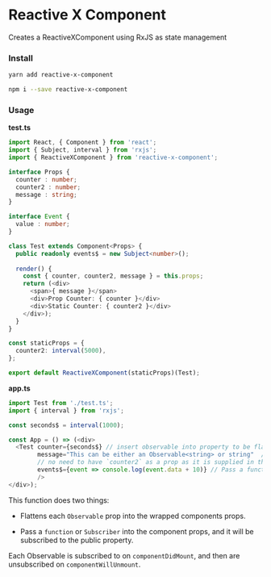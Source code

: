 # Reactive X Component

Creates a ReactiveXComponent using RxJS as state management

### Install

```bash
yarn add reactive-x-component
```

```bash
npm i --save reactive-x-component
```

### Usage

**test.ts**
```ts
import React, { Component } from 'react';
import { Subject, interval } from 'rxjs';
import { ReactiveXComponent } from 'reactive-x-component';

interface Props {
  counter : number;
  counter2 : number;
  message : string;
}

interface Event {
  value : number;
}

class Test extends Component<Props> {
  public readonly events$ = new Subject<number>();
  
  render() {
    const { counter, counter2, message } = this.props;
    return (<div>
      <span>{ message }</span>
      <div>Prop Counter: { counter }</div>
      <div>Static Counter: { counter2 }</div>
    </div>);
  }
}

const staticProps = {
  counter2: interval(5000),
};

export default ReactiveXComponent(staticProps)(Test);
```

**app.ts**
```ts
import Test from './test.ts';
import { interval } from 'rxjs';

const seconds$ = interval(1000);

const App = () => (<div>
  <Test counter={seconds$} // insert observable into property to be flattened
        message="This can be either an Observable<string> or string"  // can instert Observable<T> | T where T is the type.
        // no need to have `counter2` as a prop as it is supplied in the staticProps in the previous file.
        events$={event => console.log(event.data + 10)} // Pass a function to be subscribed on the public property
        />
</div>);
```

This function does two things:

 - Flattens each `Observable` prop into the wrapped components props. 

 - Pass a `function` or `Subscriber` into the component props, and it will be subscribed to the public property.
 
Each Observable is subscribed to on `componentDidMount`, and then are unsubscribed on `componentWillUnmount`.
